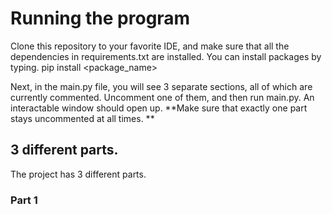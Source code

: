 # Running the program
Clone this repository to your favorite IDE, and make sure that all the dependencies in requirements.txt are installed. You can install packages by typing.
  pip install <package_name>
 
Next, in the main.py file, you will see 3 separate sections, all of which are currently commented. Uncomment one of them, and then run main.py. An interactable window should open up. 
**Make sure that exactly one part stays uncommented at all times.  **

## 3 different parts.

The project has 3 different parts.

### Part 1

